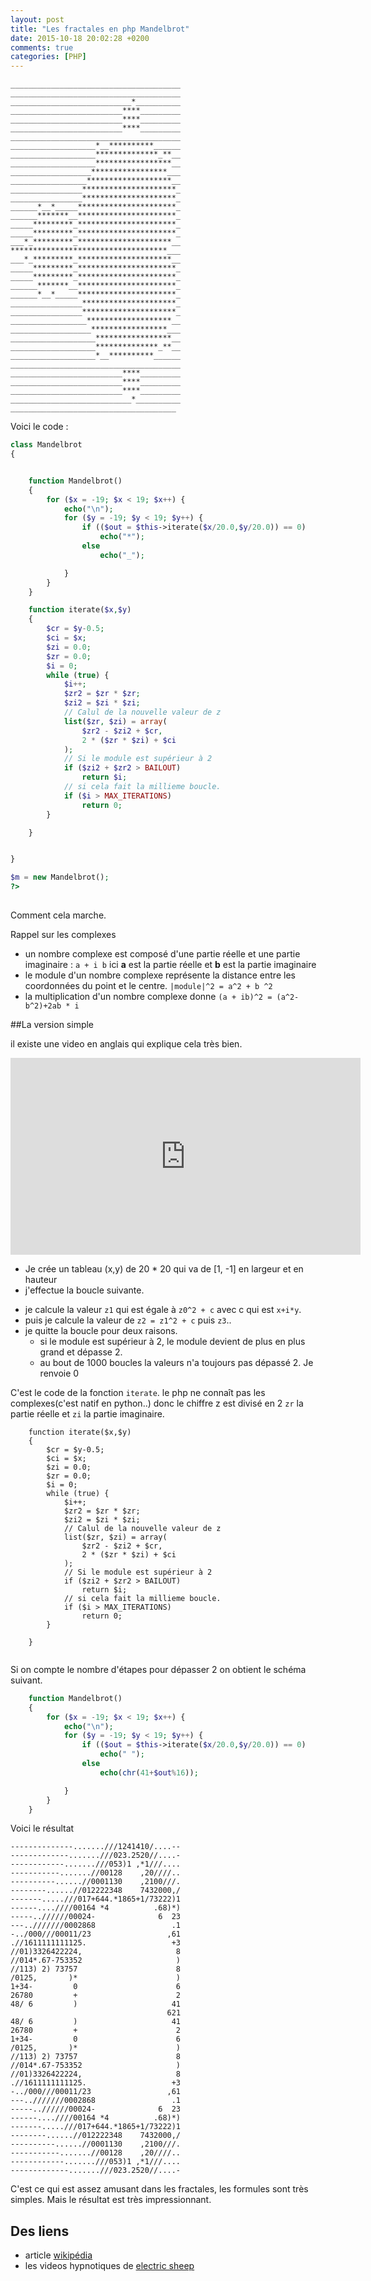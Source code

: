 ```yaml
---
layout: post
title: "Les fractales en php Mandelbrot"
date: 2015-10-18 20:02:28 +0200
comments: true
categories: [PHP] 
---
```



``` 
______________________________________
______________________________________
___________________________*__________
_________________________****_________
_________________________****_________
_________________________****_________
______________________________________
___________________*__**********______
___________________**************_**__
___________________*****************__
__________________*****************___
_________________*******************__
________________*********************_
________________*********************_
______*__*_____**********************_
______*******__**********************_
_____*********_**********************_
_____*********_**********************_
___*_*********_*********************__
***********************************___
___*_*********_*********************__
_____*********_**********************_
_____*********_**********************_
______*******__**********************_
______*__*_____**********************_
________________*********************_
________________*********************_
_________________*******************__
__________________*****************___
___________________*****************__
___________________**************_**__
___________________*__**********______
______________________________________
_________________________****_________
_________________________****_________
_________________________****_________
___________________________*__________
_____________________________________
```
<!--more-->

Voici le code : 

``` php
class Mandelbrot
{


    function Mandelbrot()
    {
        for ($x = -19; $x < 19; $x++) {
            echo("\n");
            for ($y = -19; $y < 19; $y++) {
                if (($out = $this->iterate($x/20.0,$y/20.0)) == 0)
                    echo("*");
                else
                    echo("_");

            }
        }
    }

    function iterate($x,$y)
    {
        $cr = $y-0.5;
        $ci = $x;
        $zi = 0.0;
        $zr = 0.0;
        $i = 0;
        while (true) {
            $i++;
            $zr2 = $zr * $zr;
            $zi2 = $zi * $zi;
            // Calul de la nouvelle valeur de z
            list($zr, $zi) = array(
                $zr2 - $zi2 + $cr,
                2 * ($zr * $zi) + $ci
            );
            // Si le module est supérieur à 2
            if ($zi2 + $zr2 > BAILOUT)
                return $i;
            // si cela fait la millieme boucle.
            if ($i > MAX_ITERATIONS)
                return 0;
        }

    }


}

$m = new Mandelbrot();
?>
    
```


Comment cela marche.

Rappel sur les complexes


 * un nombre complexe est composé d'une partie réelle et une partie imaginaire : `a + i b` ici **a** est la partie réelle et **b** est la partie imaginaire
 * le module d'un nombre complexe représente la distance entre les coordonnées du point et le centre. `|module|^2 = a^2 + b ^2`
 * la multiplication d'un nombre complexe donne `(a + ib)^2 = (a^2-b^2)+2ab * i`
 
##La version simple 

il existe une video en anglais qui explique cela très bien.

<iframe width="560" height="315" src="https://www.youtube.com/embed/NGMRB4O922I" frameborder="0" allowfullscreen></iframe>

* Je crée un tableau (x,y) de 20 * 20 qui va de [1, -1] en largeur et en hauteur
 * j'effectue la boucle suivante. 
 - je calcule la valeur `z1` qui est égale à `z0^2 + c` avec c qui est `x+i*y`.
 - puis je calcule la valeur de `z2 = z1^2 + c` puis `z3`..
 - je quitte la boucle pour deux raisons. 
   * si le module est supérieur à 2, le module devient de plus en plus grand et dépasse 2. 
   * au bout de 1000 boucles la valeurs n'a toujours pas dépassé 2. Je renvoie 0

C'est le code de la fonction `iterate`. le php ne connaît pas les complexes(c'est natif en python..) donc le chiffre z est divisé en 2 `zr` la partie réelle et `zi` la partie imaginaire.

```
    function iterate($x,$y)
    {
        $cr = $y-0.5;
        $ci = $x;
        $zi = 0.0;
        $zr = 0.0;
        $i = 0;
        while (true) {
            $i++;
            $zr2 = $zr * $zr;
            $zi2 = $zi * $zi;
            // Calul de la nouvelle valeur de z
            list($zr, $zi) = array(
                $zr2 - $zi2 + $cr,
                2 * ($zr * $zi) + $ci
            );
            // Si le module est supérieur à 2
            if ($zi2 + $zr2 > BAILOUT)
                return $i;
            // si cela fait la millieme boucle.
            if ($i > MAX_ITERATIONS)
                return 0;
        }

    }


```

Si on compte le nombre d'étapes pour dépasser 2 on obtient le schéma suivant.

``` php
    function Mandelbrot()
    {
        for ($x = -19; $x < 19; $x++) {
            echo("\n");
            for ($y = -19; $y < 19; $y++) {
                if (($out = $this->iterate($x/20.0,$y/20.0)) == 0)
                    echo(" ");
                else
                    echo(chr(41+$out%16));

            }
        }
    }

```

Voici le résultat

``` 
--------------.......///1241410/....--
-------------.......///023.2520//....-
------------.......///053)1 ,*1///....
-----------.......//00128    ,20////..
----------......//0001130    ,2100///.
--------......//012222348    7432000,/
-------.....///017+644.*1865+1/73222)1
------....////00164 *4          .68)*)
-----..//////00024-              6  23
---..///////0002868                 .1
-../000///00011/23                 ,61
.//1611111111125.                   +3
//01)3326422224,                     8
//014*.67-753352                     )
//113) 2) 73757                      8
/0125,       )*                      )
1+34-         0                      6
26780         +                      2
48/ 6         )                     41
                                   621
48/ 6         )                     41
26780         +                      2
1+34-         0                      6
/0125,       )*                      )
//113) 2) 73757                      8
//014*.67-753352                     )
//01)3326422224,                     8
.//1611111111125.                   +3
-../000///00011/23                 ,61
---..///////0002868                 .1
-----..//////00024-              6  23
------....////00164 *4          .68)*)
-------.....///017+644.*1865+1/73222)1
--------......//012222348    7432000,/
----------......//0001130    ,2100///.
-----------.......//00128    ,20////..
------------.......///053)1 ,*1///....
-------------.......///023.2520//....-
```

C'est ce qui est assez amusant dans les fractales, les formules sont très simples. Mais le résultat est très impressionnant.

## Des liens

 * article [wikipédia](https://en.wikipedia.org/wiki/Mandelbrot_set)
 * les videos hypnotiques de [electric sheep](https://en.wikipedia.org/wiki/Electric_Sheep)
